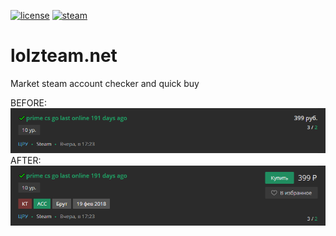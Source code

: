 [![license](https://img.shields.io/npm/l/steam-market-manager.svg?style=flat-square)](https://github.com/SeJIya/lolzteam.net/blob/master/LICENSE)
[![steam](https://img.shields.io/badge/steam-donate-green.svg?style=flat-square)](https://steamcommunity.com/tradeoffer/new/?partner=54149780&token=svR3dNOY)

# lolzteam.net
Market steam account checker and quick buy

BEFORE:  
![BEFORE](https://github.com/SeJIya/lolzteam.net/blob/master/img/before.png)  
AFTER:  
![AFTER](https://github.com/SeJIya/lolzteam.net/blob/master/img/after.png)
